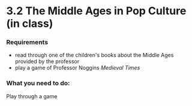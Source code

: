 # 3.2 The Middle Ages in Pop Culture (in class)

### **Requirements**

* read through one of the children's books about the Middle Ages provided by the professor
* play a game of Professor Noggins _Medieval Times_

### What you need to do:

Play through a game&#x20;
